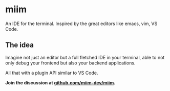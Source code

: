 ---
---

# miim

An IDE for the terminal. Inspired by the great editors like emacs, vim, VS Code.

## The idea

Imagine not just an editor but a full fletched IDE in your terminal, able to
not only debug your frontend but also your backend applications.

All that with a plugin API similar to VS Code.

<strong>Join the discussion at [github.com/miim-dev/miim](https://github.com/miim-dev/miim).</strong>
